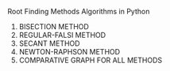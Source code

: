 Root Finding Methods Algorithms in Python

1. BISECTION METHOD
2. REGULAR-FALSI METHOD
3. SECANT METHOD
4. NEWTON-RAPHSON METHOD
5. COMPARATIVE GRAPH FOR ALL METHODS
